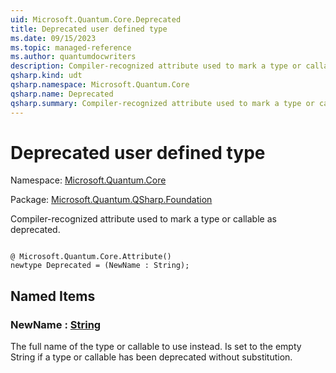 ```yaml
---
uid: Microsoft.Quantum.Core.Deprecated
title: Deprecated user defined type
ms.date: 09/15/2023
ms.topic: managed-reference
ms.author: quantumdocwriters
description: Compiler-recognized attribute used to mark a type or callable as deprecated.
qsharp.kind: udt
qsharp.namespace: Microsoft.Quantum.Core
qsharp.name: Deprecated
qsharp.summary: Compiler-recognized attribute used to mark a type or callable as deprecated.
---
```


# Deprecated user defined type

Namespace: [Microsoft.Quantum.Core](xref:Microsoft.Quantum.Core)

Package: [Microsoft.Quantum.QSharp.Foundation](https://nuget.org/packages/Microsoft.Quantum.QSharp.Foundation)


Compiler-recognized attribute used to mark a type or callable as deprecated.

```qsharp

@ Microsoft.Quantum.Core.Attribute()
newtype Deprecated = (NewName : String);
```



## Named Items

### NewName : [String](xref:microsoft.quantum.qsharp.valueliterals#string-literals)

The full name of the type or callable to use instead.Is set to the empty String if a type or callable has been deprecated without substitution.